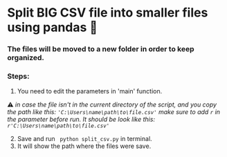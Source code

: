 #  Split BIG CSV file into smaller files using pandas :pinching_hand: 

### The files will be moved to a new folder in order to keep organized. 

### **Steps**: 

1. You need to edit the parameters in 'main' function.

:warning: _in case the file isn't in the current directory of the script, and you copy the path like this: 
<code>'C:\Users\name\path\to\file.csv'</code> make sure to add <code>r</code> in the parameter before run. It should be look like this: <code>r'C:\Users\name\path\to\file.csv'</code>_ 

2. Save and run <code> python split_csv.py</code> in terminal. 
3. It will show the path where the files were save. 
